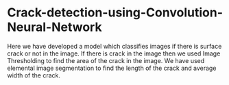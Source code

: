 # Crack-detection-using-Convolution-Neural-Network
Here we have developed a model which classifies images if there is surface crack or not in the image. If there is crack in the image then we used Image Thresholding to find the area of the crack in the image. We have used elemental image segmentation to find the length of the crack and average width of the crack.
